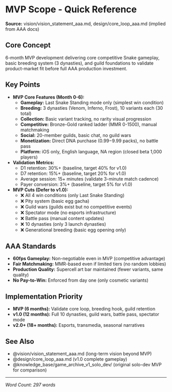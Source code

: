 # MVP Scope - Quick Reference

**Source:** vision/vision_statement_aaa.md, design/core_loop_aaa.md (implied from AAA docs)

## Core Concept
6-month MVP development delivering core competitive Snake gameplay, basic breeding system (3 dynasties), and guild foundations to validate product-market fit before full AAA production investment.

## Key Points
- **MVP Core Features (Month 0-6):**
  - **Gameplay:** Last Snake Standing mode only (simplest win condition)
  - **Breeding:** 3 dynasties (Venom, Inferno, Frost), 10 variants each (30 total)
  - **Collection:** Basic variant tracking, no rarity visual progression
  - **Competitive:** Bronze-Gold ranked ladder (MMR 0-1500), manual matchmaking
  - **Social:** 20-member guilds, basic chat, no guild wars
  - **Monetization:** Direct DNA purchase ($0.99-$9.99 packs), no battle pass
  - **Platform:** iOS only, English language, NA region (closed beta 1,000 players)
- **Validation Metrics:**
  - D1 retention: 30%+ (baseline, target 40% for v1.0)
  - D7 retention: 15%+ (baseline, target 20% for v1.0)
  - Average session: 15+ minutes (validate 3-minute match cadence)
  - Payer conversion: 3%+ (baseline, target 5% for v1.0)
- **MVP Cuts (Defer to v1.0):**
  - ❌ All 4 win conditions (only Last Snake Standing)
  - ❌ Pity system (basic egg gacha)
  - ❌ Guild wars (guilds exist but no competitive events)
  - ❌ Spectator mode (no esports infrastructure)
  - ❌ Battle pass (manual content updates)
  - ❌ 10 dynasties (only 3 launch dynasties)
  - ❌ Generational breeding (basic egg opening only)

## AAA Standards
- **60fps Gameplay:** Non-negotiable even in MVP (competitive advantage)
- **Fair Matchmaking:** MMR-based even if limited tiers (no random lobbies)
- **Production Quality:** Supercell art bar maintained (fewer variants, same quality)
- **No Pay-to-Win:** Enforced from day one (only cosmetic variants)

## Implementation Priority
- **MVP (6 months):** Validate core loop, breeding hook, guild retention
- **v1.0 (12 months):** Full 10 dynasties, guild wars, battle pass, spectator mode
- **v2.0+ (18+ months):** Esports, transmedia, seasonal narratives

## See Also
- @vision/vision_statement_aaa.md (long-term vision beyond MVP)
- @design/core_loop_aaa.md (v1.0 complete gameplay)
- @knowledge_base/game_archive_v1_solo_dev/ (original solo-dev MVP for comparison)

---

*Word Count: 297 words*

